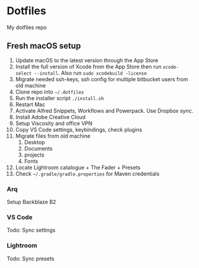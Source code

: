 # Dotfiles

My dotfiles repo

## Fresh macOS setup

1. Update macOS to the latest version through the App Store
2. Install the full version of Xcode from the App Store then run `xcode-select --install`. Also run `sudo xcodebuild -license`
3. Migrate needed ssh-keys, ssh config for multiple bitbucket users from old machine
4. Clone repo into `~/.dotfiles`
5. Run the installer script `./install.sh`
6. Restart Mac
7. Activate Alfred Snippets, Workflows and Powerpack. Use Dropbox sync.
8. Install Adobe Creative Cloud
9. Setup Viscosity and office VPN
10. Copy VS Code settings, keybindings, check plugins
11. Migrate files from old machine
    1. Desktop
    2. Documents
    3. projects
    4. Fonts
12. Locate Lightroom catalogue + The Fader + Presets
13. Check `~/.gradle/gradle.properties` for Maven credentials

### Arq

Setup Backblaze B2

### VS Code

Todo: Sync settings

### Lightroom

Todo: Sync presets

